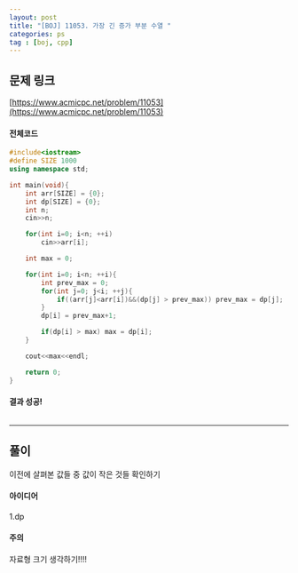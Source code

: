 ```yaml
---
layout: post
title: "[BOJ] 11053. 가장 긴 증가 부분 수열 "
categories: ps
tag : [boj, cpp]
---
```


## 문제 링크<br>
 [https://www.acmicpc.net/problem/11053](https://www.acmicpc.net/problem/11053)<br>

#### 전체코드<br>
```cpp
#include<iostream>
#define SIZE 1000
using namespace std;

int main(void){
    int arr[SIZE] = {0};
    int dp[SIZE] = {0};
    int n;
    cin>>n;

    for(int i=0; i<n; ++i)
        cin>>arr[i];

    int max = 0;

    for(int i=0; i<n; ++i){
        int prev_max = 0;
        for(int j=0; j<i; ++j){
            if((arr[j]<arr[i])&&(dp[j] > prev_max)) prev_max = dp[j];
        }
        dp[i] = prev_max+1;

        if(dp[i] > max) max = dp[i];
    }

    cout<<max<<endl;

    return 0;
}
```

#### 결과 성공!<br>
![]()

---

## 풀이<br>
이전에 살펴본 값들 중 값이 작은 것들 확인하기

#### 아이디어 <br>
1.dp<br>

#### 주의 <br> 

자료형 크기 생각하기!!!! 
